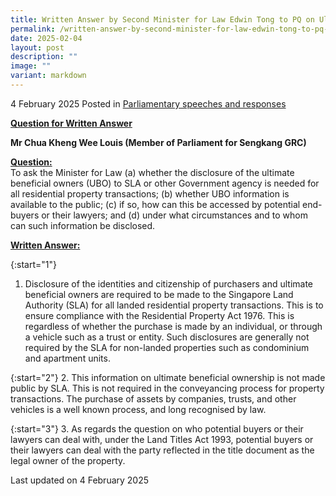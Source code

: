 ```yaml
---
title: Written Answer by Second Minister for Law Edwin Tong to PQ on Ultimate Beneficial Owners Disclosure to Government for Residential Property Transactions
permalink: /written-answer-by-second-minister-for-law-edwin-tong-to-pq-on-ultimate-beneficial-owners-residential-property-transactions/
date: 2025-02-04
layout: post
description: ""
image: ""
variant: markdown
---
```

4 February 2025 Posted in [Parliamentary speeches and responses](/news/parliamentary-speeches) 

<b><u>Question for Written Answer</u></b>

<b>Mr Chua Kheng Wee Louis (Member of Parliament for Sengkang GRC)</b>

<b><u>Question:</u></b>
<br> To ask the Minister for Law (a) whether the disclosure of the ultimate beneficial owners (UBO) to SLA or other Government agency is needed for all residential property transactions; (b) whether UBO information is available to the public; (c) if so, how can this be accessed by potential end-buyers or their lawyers; and (d) under what circumstances and to whom can such information be disclosed.

<b><u>Written Answer:</u></b>

{:start="1"}
1.	Disclosure of the identities and citizenship of purchasers and ultimate beneficial owners are required to be made to the Singapore Land Authority (SLA) for all landed residential property transactions. This is to ensure compliance with the Residential Property Act 1976. This is regardless of whether the purchase is made by an individual, or through a vehicle such as a trust or entity. Such disclosures are generally not required by the SLA for non-landed properties such as condominium and apartment units.

{:start="2"}
2. This information on ultimate beneficial ownership is not made public by SLA. This is not required in the conveyancing process for property transactions. The purchase of assets by companies, trusts, and other vehicles is a well known process, and long recognised by law.

{:start="3"}
3. As regards the question on who potential buyers or their lawyers can deal with, under the Land Titles Act 1993, potential buyers or their lawyers can deal with the party reflected in the title document as the legal owner of the property.

<p></p><p></p><p class="right-side-updated">Last updated on 4 February 2025</p>
